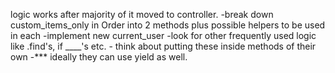 logic works after majority of it moved to controller.
-break down custom_items_only in Order into 2 methods plus possible helpers to be used in each
-implement new current_user
-look for other frequently used logic like .find's, if ____'s etc.
        - think about putting these inside methods of their own
            -*** ideally they can use yield as well.
